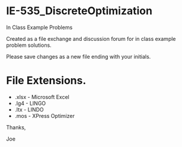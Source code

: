 IE-535_DiscreteOptimization
===========================

In Class Example Problems

Created as a file exchange and discussion forum for in class example problem solutions.

Please save changes as a new file ending with your initials.

File Extensions.
===========================
- .xlsx - Microsoft Excel
- .lg4 - LINGO
- .ltx - LINDO
- .mos - XPress Optimizer


Thanks,

Joe
